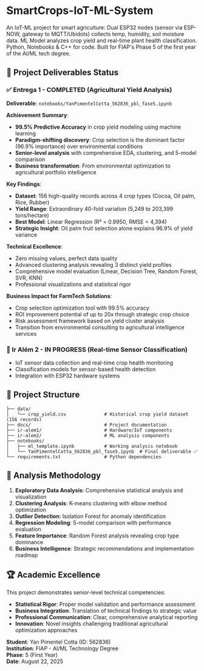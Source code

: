 # SmartCrops-IoT-ML-System

An IoT-ML project for smart agriculture: Dual ESP32 nodes (sensor via ESP-NOW, gateway to MQTT/Ubidots) collects temp, humidity, soil moisture data. ML Model analyzes crop yield and real-time plant health classification. Python, Notebooks & C++ for code. Built for FIAP's Phase 5 of the first year of the AI/ML tech degree.

## 🎯 Project Deliverables Status

### ✅ Entrega 1 - COMPLETED (Agricultural Yield Analysis)

**Deliverable**: `notebooks/YanPimentelCotta_562836_pbl_fase5.ipynb`

**Achievement Summary**:
- **99.5% Predictive Accuracy** in crop yield modeling using machine learning
- **Paradigm-shifting discovery**: Crop selection is the dominant factor (96.9% importance) over environmental conditions
- **Senior-level analysis** with comprehensive EDA, clustering, and 5-model comparison
- **Business transformation**: From environmental optimization to agricultural portfolio intelligence

**Key Findings**:
- **Dataset**: 156 high-quality records across 4 crop types (Cocoa, Oil palm, Rice, Rubber)
- **Yield Range**: Extraordinary 40-fold variation (5,249 to 203,399 tons/hectare)
- **Best Model**: Linear Regression (R² = 0.9950, RMSE = 4,394)
- **Strategic Insight**: Oil palm fruit selection alone explains 96.9% of yield variance

**Technical Excellence**:
- Zero missing values, perfect data quality
- Advanced clustering analysis revealing 3 distinct yield profiles
- Comprehensive model evaluation (Linear, Decision Tree, Random Forest, SVR, KNN)
- Professional visualizations and statistical rigor

**Business Impact for FarmTech Solutions**:
- Crop selection optimization tool with 99.5% accuracy
- ROI improvement potential of up to 20x through strategic crop choice
- Risk assessment framework based on yield cluster analysis
- Transition from environmental consulting to agricultural intelligence services

### 🔄 Ir Além 2 - IN PROGRESS (Real-time Sensor Classification)
- IoT sensor data collection and real-time crop health monitoring
- Classification models for sensor-based health detection
- Integration with ESP32 hardware systems

## 📁 Project Structure

```
├── data/
│   └── crop_yield.csv              # Historical crop yield dataset (156 records)
├── docs/                           # Project documentation
├── ir-alem1/                       # Hardware/IoT components
├── ir-alem2/                       # ML analysis components
├── notebooks/
│   ├── ml_template.ipynb           # Working analysis notebook
│   └── YanPimentelCotta_562836_pbl_fase5.ipynb  # Final deliverable ✅
└── requirements.txt                # Python dependencies
```

## 🔬 Analysis Methodology

1. **Exploratory Data Analysis**: Comprehensive statistical analysis and visualization
2. **Clustering Analysis**: K-means clustering with elbow method optimization
3. **Outlier Detection**: Isolation Forest for anomaly identification
4. **Regression Modeling**: 5-model comparison with performance evaluation
5. **Feature Importance**: Random Forest analysis revealing crop type dominance
6. **Business Intelligence**: Strategic recommendations and implementation roadmap

## 🏆 Academic Excellence

This project demonstrates senior-level technical competencies:
- **Statistical Rigor**: Proper model validation and performance assessment
- **Business Integration**: Translation of technical findings to strategic value
- **Professional Communication**: Clear, comprehensive analytical reporting
- **Innovation**: Novel insights challenging traditional agricultural optimization approaches

**Student**: Yan Pimentel Cotta (ID: 562836)  
**Institution**: FIAP - AI/ML Technology Degree  
**Phase**: 5 (First Year)  
**Date**: August 22, 2025
